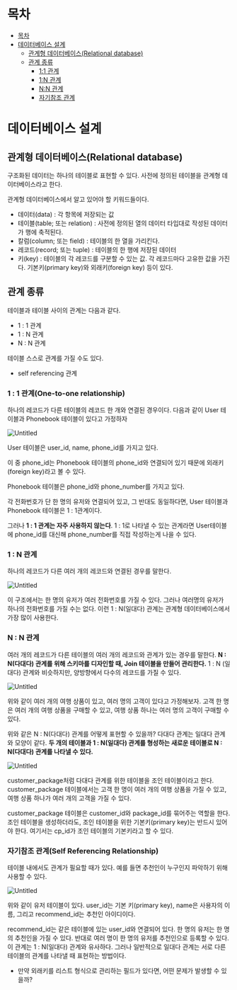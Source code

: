 # 목차
* [목차](#목차)
* [데이터베이스 설계](#데이터베이스-설계)
    + [관계형 데이터베이스(Relational database)](#관계형-데이터베이스relational-database)
    + [관계 종류](#관계-종류)
	    + [1:1 관계](#1--1-관계one-to-one-relationship)
        + [1:N 관계](#1--n-관계)
        + [N:N 관계](#n--n-관계)
        + [자기참조 관계](#자기참조-관계self-referencing-relationship)


# 데이터베이스 설계

## 관계형 데이터베이스(Relational database)

구조화된 데이터는 하나의 테이블로 표현할 수 있다. 사전에 정의된 테이블을 관계형 데이터베이스라고 한다.

관계형 데이터베이스에서 알고 있어야 할 키워드들이다.

- 데이터(data) : 각 항목에 저장되는 값
- 테이블(table; 또는 relation) : 사전에 정의된 열의 데이터 타입대로 작성된 데이터가 행에 축적된다.
- 칼럼(column; 또는 field) : 테이블의 한 열을 가리킨다.
- 레코드(record; 또는 tuple) : 테이블의 한 행에 저장된 데이터
- 키(key) : 테이블의 각 레코드를 구분할 수 있는 값. 각 레코드마다 고유한 값을 가진다. 기본키(primary key)와 외래키(foreign key) 등이 있다.

## 관계 종류

테이블과 테이블 사이의 관계는 다음과 같다.

- 1 : 1 관계
- 1 : N 관계
- N : N 관계

테이블 스스로 관계를 가질 수도 있다. 

- self referencing 관계

### 1 : 1 관계(One-to-one relationship)

하나의 레코드가 다른 테이블의 레코드 한 개와 연결된 경우이다. 다음과 같이 User 테이블과 Phonebook 테이블이 있다고 가정하자

![Untitled](https://s3.us-west-2.amazonaws.com/secure.notion-static.com/3aaec2b3-1901-4132-a52e-509cca23211b/Untitled.png?X-Amz-Algorithm=AWS4-HMAC-SHA256&X-Amz-Content-Sha256=UNSIGNED-PAYLOAD&X-Amz-Credential=AKIAT73L2G45EIPT3X45%2F20221006%2Fus-west-2%2Fs3%2Faws4_request&X-Amz-Date=20221006T134641Z&X-Amz-Expires=86400&X-Amz-Signature=12c9a1c55b58aa4acb993d15fac500556ee176ab93ca0c87d261f22553e3300f&X-Amz-SignedHeaders=host&response-content-disposition=filename%20%3D%22Untitled.png%22&x-id=GetObject)

User 테이블은 user_id, name, phone_id를 가지고 있다. 

이 중 phone_id는 Phonebook 테이블의 phone_id와 연결되어 있기 때문에 외래키(foreign key)라고 볼 수 있다. 

Phonebook 테이블은 phone_id와 phone_number를 가지고 있다. 

각 전화번호가 단 한 명의 유저와 연결되어 있고, 그 반대도 동일하다면, User 테이블과 Phonebook 테이블은 1 : 1관계이다.

그러나 **1 : 1 관계는 자주 사용하지 않는다**. 1 : 1로 나타낼 수 있는 관계라면 User테이블에 phone_id를 대신해 phone_number를 직접 작성하는게 나을 수 있다.

### 1 : N 관계

하나의 레코드가 다른 여러 개의 레코드와 연결된 경우를 말한다. 

![Untitled](https://s3.us-west-2.amazonaws.com/secure.notion-static.com/4ff612d1-727b-4f0b-9ced-4260b8bf07e2/Untitled.png?X-Amz-Algorithm=AWS4-HMAC-SHA256&X-Amz-Content-Sha256=UNSIGNED-PAYLOAD&X-Amz-Credential=AKIAT73L2G45EIPT3X45%2F20221006%2Fus-west-2%2Fs3%2Faws4_request&X-Amz-Date=20221006T134653Z&X-Amz-Expires=86400&X-Amz-Signature=47ed1d3d5a2c4636ee0afcfe479ae79d8f0e896bdb84d2599aa31072d359cc45&X-Amz-SignedHeaders=host&response-content-disposition=filename%20%3D%22Untitled.png%22&x-id=GetObject)

이 구조에서는 한 명의 유저가 여러 전화번호를 가질 수 있다. 그러나 여러명의 유저가 하나의 전화번호를 가질 수는 없다. 이런 1 : N(일대다) 관계는 관계형 데이터베이스에서 가장 많이 사용한다. 

### N : N 관계

여러 개의 레코드가 다른 테이블의 여러 개의 레코드와 관계가 있는 경우를 말한다. **N : N(다대다) 관계를 위해 스키마를 디자인할 때, Join 테이블을 만들어 관리한다.** 1 : N (일대다) 관계와 비슷하지만, 양방향에서 다수의 레코드를 가질 수 있다.

![Untitled](https://s3.us-west-2.amazonaws.com/secure.notion-static.com/289ec279-4958-4caa-bb23-66ad560d6040/Untitled.png?X-Amz-Algorithm=AWS4-HMAC-SHA256&X-Amz-Content-Sha256=UNSIGNED-PAYLOAD&X-Amz-Credential=AKIAT73L2G45EIPT3X45%2F20221006%2Fus-west-2%2Fs3%2Faws4_request&X-Amz-Date=20221006T134704Z&X-Amz-Expires=86400&X-Amz-Signature=705e19afb50fe7e25d389556b8828e12c6357102c746a5d5ee234ec0193bd0d6&X-Amz-SignedHeaders=host&response-content-disposition=filename%20%3D%22Untitled.png%22&x-id=GetObject)

위와 같이 여러 개의 여행 상품이 있고, 여러 명의 고객이 있다고 가정해보자. 고객 한 명은 여러 개의 여행 상품을 구매할 수 있고, 여행 상품 하나는 여러 명의 고객이 구매할 수 있다.

위와 같은 N : N(다대다) 관계를 어떻게 표현할 수 있을까? 다대다 관계는 일대다 관계와 모양이 같다. **두 개의 테이블과 1 : N(일대다) 관계를 형성하는 새로운 테이블로 N : N(다대다) 관계를 나타낼 수 있다.**

![Untitled](https://s3.us-west-2.amazonaws.com/secure.notion-static.com/34299a07-dab1-4484-b63f-cdf013706cca/Untitled.png?X-Amz-Algorithm=AWS4-HMAC-SHA256&X-Amz-Content-Sha256=UNSIGNED-PAYLOAD&X-Amz-Credential=AKIAT73L2G45EIPT3X45%2F20221006%2Fus-west-2%2Fs3%2Faws4_request&X-Amz-Date=20221006T134724Z&X-Amz-Expires=86400&X-Amz-Signature=4ee73869a1556e7e080fb61512bf73faa4be8260a83c8f5a8a18479e0c3340ea&X-Amz-SignedHeaders=host&response-content-disposition=filename%20%3D%22Untitled.png%22&x-id=GetObject)

customer_package처럼 다대다 관계를 위한 테이블을 조인 테이블이라고 한다. customer_package 테이블에서는 고객 한 명이 여러 개의 여행 상품을 가질 수 있고, 여행 상품 하나가 여러 개의 고객을 가질 수 있다.

customer_package 테이블은 customer_id와 package_id를 묶어주는 역할을 한다. 조인 테이블을 생성하더라도, 조인 테이블을 위한 기본키(primary key)는 반드시 있어야 한다. 여기서는 cp_id가 조인 테이블의 기본키라고 할 수 있다.

### 자기참조 관계(Self Referencing Relationship)

테이블 내에서도 관계가 필요할 때가 있다. 예를 들면 추천인이 누구인지 파악하기 위해 사용할 수 있다.

![Untitled](https://s3.us-west-2.amazonaws.com/secure.notion-static.com/2daee3ae-8960-4793-974b-5ce8af790905/Untitled.png?X-Amz-Algorithm=AWS4-HMAC-SHA256&X-Amz-Content-Sha256=UNSIGNED-PAYLOAD&X-Amz-Credential=AKIAT73L2G45EIPT3X45%2F20221006%2Fus-west-2%2Fs3%2Faws4_request&X-Amz-Date=20221006T134754Z&X-Amz-Expires=86400&X-Amz-Signature=f6e2c49d5bcd3906ae78391cca6233ef7279f3449647d4f7315c879207e88509&X-Amz-SignedHeaders=host&response-content-disposition=filename%20%3D%22Untitled.png%22&x-id=GetObject)

위와 같이 유저 테이블이 있다. user_id는 기본 키(primary key), name은 사용자의 이름, 그리고 recommend_id는 추천인 아이디이다.

recommend_id는 같은 테이블에 있는 user_id와 연결되어 있다. 한 명의 유저는 한 명의 추천인을 가질 수 있다. 반대로 여러 명이 한 명의 유저를 추천인으로 등록할 수 있다. 이 관계는 1 : N(일대다) 관계와 유사하다. 그러나 일반적으로 일대다 관계는 서로 다른 테이블의 관계를 나타낼 때 표현하는 방법이다. 

- 만약 외래키를 리스트 형식으로 관리하는 필드가 있다면, 어떤 문제가 발생할 수 있을까?